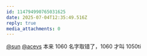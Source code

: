 ```yaml
---
id: 114794990765031625
date: 2025-07-04T12:35:49.516Z
reply: true
media_attachments: 0
---
```


[@sun](https://jiong.us/@sun) [@acevs](https://mastodon.social/@acevs) 本来 1060 名字取错了，1060 才叫 1050ti

